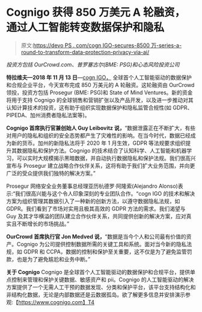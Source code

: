 # Cognigo 获得 850 万美元 A 轮融资，通过人工智能转变数据保护和隐私

> 原文:[https://devo PS . com/cogn IGO-secures-8500 万-series-a-round-to-transform-data-protection-privacy-via-ai/](https://devops.com/cognigo-secures-8-5-million-series-a-round-to-transform-data-protection-privacy-via-ai/)

*投资方包括 OurCrowd.com、普罗塞古尔(BME: PSG)和心态风险投资公司*

**特拉维夫—2018 年 11 月 13 日**—[cogn IGO，](https://www.cognigo.com/) 全球首个人工智能驱动的数据保护和合规企业平台，今天宣布完成 850 万美元的 A 轮融资。这轮融资由 OurCrowd 领投，投资方包括 Prosegur (BME: PSG)和 State of Mind Ventures。新的资金将用于支持 Cognigo 的全球销售和营销扩张以及产品开发，以及进一步推动对其认知计算技术的投资，这有助于组织实现数据保护和隐私监管合规性(如 GDPR、PIPEDA、加州消费者隐私法案等)。

**Cognigo 首席执行官兼创始人 Guy Leibovitz 说，**“数据泄露正在不断扩大，有些对用户的隐私和组织的安全态势都产生了灾难性的影响。在当今时代，数据已经成为新的货币。加州的新隐私法将于 2020 年 1 月生效，GDPR 等法规要求组织提升其数据隐私和保护方法。Cognigo 的技术结合了认知科学、人工智能和机器学习，可以实时大规模揭示黑暗数据，并自动执行数据隐私和保护法规。我们很高兴宣布与 Prosegur 建立战略合作伙伴关系，这将有助于我们扩大业务范围，并向更广泛的受众提供我们独特的解决方案。”

Prosegur 网络安全业务董事总经理亚历杭德罗·阿隆索(Alejandro Alonso)表示:“我们很高兴能与这个令人印象深刻的专业团队合作。“cogn IGO 的技术和解决方案为组织管理其数据引入了一种新的创新方法，以遵守数据隐私法规，如 GDPR。我们看到了市场对实用且极其高效的 GDPR 方法的需求。我们渴望与 Guy 及其才华横溢的团队建立合作伙伴关系，共同提供创新的解决方案，应对真实且不断增长的市场挑战。”

**OurCrowd 首席执行官 Jon Medved 说，**“数据是当今个人和公司最有价值的资产。Cognigo 为公司提供控制数据所需的关键工具和系统。面对当今新的隐私法规，如 GDPR 和 CCPA，数据的控制和保护至关重要，这不仅是为了避免监管罚款，也是为了避免尴尬和业务中断。”

**关于 Cognigo** Cognigo 是全球首个人工智能驱动的数据保护和合规平台，提供单点控制来管理和保护关键数据、敏感资产和 pii。Cognigo 的人工智能驱动的解决方案提供了一个无需人工干预的数据发现、分类和保护平台，该平台支持结构化和非结构化数据，无论是内部数据还是云数据孤岛。欲了解更多信息并安排演示参观:【https://www.cognigo.com】T4